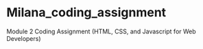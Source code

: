 # Milana_coding_assignment
Module 2 Coding Assignment (HTML, CSS, and Javascript for Web Developers)
